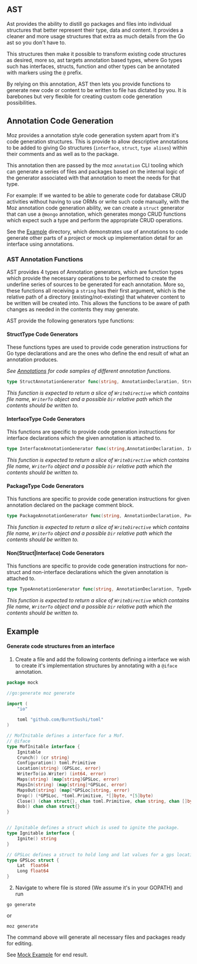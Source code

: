 AST
-------
Ast provides the ability to distill go packages and files into individual structures
that better represent their type, data and content. It provides a cleaner and more
usage structures that extra as much details from the Go ast so you don't have to.

This structures then make it possible to transform existing code structures as desired,
more so, ast targets annotation based types, where Go types such has interfaces, structs,
function and other types can be annotated with markers using the `@` prefix.

By relying on this annotation, AST then lets you provide functions to generate new code or
content to be written to file has dictated by you. It is barebones but very flexible for
creating custom code generation possibilities.

Annotation Code Generation
----------------------------

Moz provides a annotation style code generation system apart from it's code generation structures. This is provide to allow descriptive annotations to be added to giving Go structures (`interface`, `struct`, `type alises`) within their comments and as well as to the package.

This annotation then are passed by the moz `annotation` CLI tooling which can generate a series of files and packages based on the internal logic of the generator associated with that annotation to meet the needs for that type.

For example: If we wanted to be able to generate code for database CRUD activities without having to use ORMs or write such code manually, with the Moz annotation code generation ability, we can create a `struct` generator that can use a `@mongo` annotation, which generates mongo CRUD functions which expect such a type and perform the appropriate CRUD operations.

See the [Example](../examples/) directory, which demonstrates use of annotations to code generate other parts of a project or mock up implementation detail for an interface using annotations.

### AST Annotation Functions
AST provides 4 types of Annotation generators, which are function types which provide the necessary operations to be performed to create the underline series of sources to be generated for each annotation. More so, these functions all receiving a `string` has their first argument, which is the relative path of a directory (existing/not-existing) that whatever content to be written will be created into. This allows the functions to be aware of path changes as needed in the contents they may generate.

AST provide the following generators type functions:

#### StructType Code Generators

These functions types are used to provide code generation instructions for Go type declarations and are the ones who define the end result of
what an annotation produces.

_See [Annotations](./annotations) for code samples of different annotation functions._

```go
type StructAnnotationGenerator func(string, AnnotationDeclaration, StructDeclaration, PackageDeclaration, Package) ([]gen.WriteDirective, error)
```

*This function is expected to return a slice of `WriteDirective` which contains file name, `WriterTo` object and a possible `Dir` relative path which the contents should be written to.*

#### InterfaceType Code Generators

This functions are specific to provide code generation instructions for interface declarations which the given annotation is attached to.

```go
type InterfaceAnnotationGenerator func(string,AnnotationDeclaration, InterfaceDeclaration, PackageDeclaration, Package) ([]gen.WriteDirective, error)
```

*This function is expected to return a slice of `WriteDirective` which contains file name, `WriterTo` object and a possible `Dir` relative path which the contents should be written to.*

#### PackageType Code Generators

This functions are specific to provide code generation instructions for given annotation declared on the package comment block.

```go
type PackageAnnotationGenerator func(string, AnnotationDeclaration, PackageDeclaration, Package) ([]gen.WriteDirective, error)
```

*This function is expected to return a slice of `WriteDirective` which contains file name, `WriterTo` object and a possible `Dir` relative path which the contents should be written to.*

#### Non(Struct|Interface) Code Generators

This functions are specific to provide code generation instructions for non-struct and non-interface declarations which the given annotation is attached to.

```go
type TypeAnnotationGenerator func(string, AnnotationDeclaration, TypeDeclaration, PackageDeclaration, Package) ([]gen.WriteDirective, error)
```

*This function is expected to return a slice of `WriteDirective` which contains file name, `WriterTo` object and a possible `Dir` relative path which the contents should be written to.*


Example
------------

#### Generate code structures from an interface

1. Create a file and add the following contents defining a interface we wish to
create it's implementation structures by annotating with a `@iface` annotation.

```go
package mock

//go:generate moz generate

import (
	"io"

	toml "github.com/BurntSushi/toml"
)

// MofInitable defines a interface for a Mof.
// @iface
type MofInitable interface {
	Ignitable
	Crunch() (cr string)
	Configuration() toml.Primitive
	Location(string) (GPSLoc, error)
	WriterTo(io.Writer) (int64, error)
	Maps(string) (map[string]GPSLoc, error)
	MapsIn(string) (map[string]*GPSLoc, error)
	MapsOut(string) (map[*GPSLoc]string, error)
	Drop() (*GPSLoc, *toml.Primitive, *[]byte, *[5]byte)
	Close() (chan struct{}, chan toml.Primitive, chan string, chan []byte, chan *[]string)
	Bob() chan chan struct{}
}


// Ignitable defines a struct which is used to ignite the package.
type Ignitable interface {
	Ignite() string
}

// GPSLoc defines a struct to hold long and lat values for a gps location.
type GPSLoc struct {
	Lat  float64
	Long float64
}

```

2. Navigate to where file is stored (We assume it's in your GOPATH) and run

```
go generate
```

or

```
moz generate
```

The command above will generate all necessary files and packages ready for editing.

See [Mock Example](../examples/mock) for end result.
